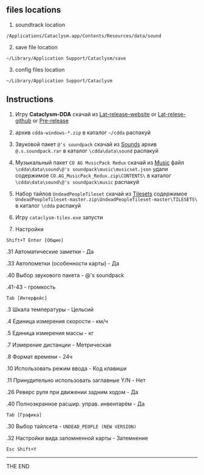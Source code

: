## files locations

1. soundtrack location

`/Applications/Cataclysm.app/Contents/Resources/data/sound`

2. save file location

`~/Library/Application Support/Cataclysm/save`

3. config files location

`~/Library/Application Support/Cataclysm`

## Instructions

1. Игру **Cataclysm-DDA** скачай из [Lat-release-website][001] or
   [Lat-relese-github][002] or [Pre-release][003]

2. архив `cdda-windows-*.zip` в каталог `~/cdda` распакуй

3. Звуковой пакет `@'s soundpack` скачай из [Sounds][004] архив
   `@.s.soundpack.rar` в каталог `\cdda\data\sound` распакуй

4. Музыкальный пакет `CO AG MusicPack Redux` скачай из [Music][006] файл
   `\cdda\data\sound\@'s soundpack\music\musicset.json` удали содержимое
   `CO.AG_MusicPack_Redux.zip\CONTENTS\` в каталог `\cdda\data\sound\@'s
   soundpack\music` распакуй

5. Набор тайлов `UndeadPeopleTileset` скачай из [Tilesets][005] содержимое
   `UndeadPeopleTileset-master.zip\UndeadPeopleTileset-master\TILESETS\` в
   каталог `\cdda` распакуй

6. Игру `cataclysm-tiles.exe` запусти

7. Настройки

`Shift+T Enter [Общие]`

.31 Автоматические заметки - Да

.33 Автопометки (особенности карты) - Да

.40 Выбор звукового пакета - @'s soundpack

.41-43 - громкость

`Tab [Интерфейс]`

.3 Шкала температуры - Цельсий

.4 Единица измерения скорости - км/ч

.5 Единица измерения массы - кг

.7 Измерение дистанции - Метрическая

.8 Формат времени - 24ч

.10 Использовать режим ввода - Код клавиши

.11 Принудительно использовать заглавные Y/N - Нет

.26 Реверс руля при движении задним ходом - Да

.40 Полноэкранное расшир. управ. инвентарём - Да

`Tab [Графика]`

.30 Выбор тайлсета - `UNDEAD_PEOPLE (NEW VERSION)`

.32 Настройки вида запомненной карты - Затемнение

`Esc Shift+Y`

---

THE END

[001]: https://cataclysmdda.org/releases/ "download releses from web site"
[002]: https://github.com/CleverRaven/Cataclysm-DDA/releases/tag/0.F "download
stable relese"
[003]: https://github.com/CleverRaven/Cataclysm-DDA/releases "download
experimental relese"
[004]: https://github.com/damalsk/damalsksoundpack/releases "diwnload sounds"
[005]: https://github.com/SomeDeadGuy/UndeadPeopleTileset "diwnload tilesets"
[006]: https://drive.google.com/file/d/1rMVuPEr8PCewMwElzOAFh9m-uq7VLq1G/view "download music"


